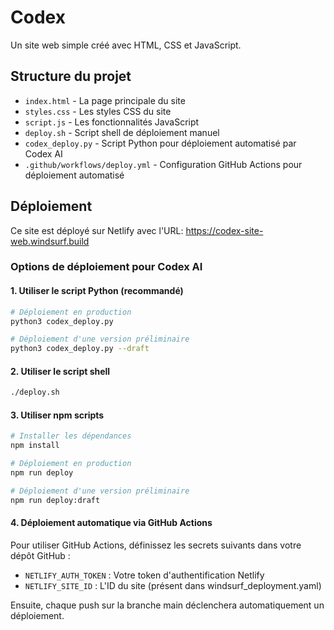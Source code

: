 # Codex

Un site web simple créé avec HTML, CSS et JavaScript.

## Structure du projet

- `index.html` - La page principale du site
- `styles.css` - Les styles CSS du site
- `script.js` - Les fonctionnalités JavaScript
- `deploy.sh` - Script shell de déploiement manuel
- `codex_deploy.py` - Script Python pour déploiement automatisé par Codex AI
- `.github/workflows/deploy.yml` - Configuration GitHub Actions pour déploiement automatisé

## Déploiement

Ce site est déployé sur Netlify avec l'URL: https://codex-site-web.windsurf.build

### Options de déploiement pour Codex AI

#### 1. Utiliser le script Python (recommandé)

```bash
# Déploiement en production
python3 codex_deploy.py

# Déploiement d'une version préliminaire
python3 codex_deploy.py --draft
```

#### 2. Utiliser le script shell

```bash
./deploy.sh
```

#### 3. Utiliser npm scripts

```bash
# Installer les dépendances
npm install

# Déploiement en production
npm run deploy

# Déploiement d'une version préliminaire
npm run deploy:draft
```

#### 4. Déploiement automatique via GitHub Actions

Pour utiliser GitHub Actions, définissez les secrets suivants dans votre dépôt GitHub :
- `NETLIFY_AUTH_TOKEN` : Votre token d'authentification Netlify
- `NETLIFY_SITE_ID` : L'ID du site (présent dans windsurf_deployment.yaml)

Ensuite, chaque push sur la branche main déclenchera automatiquement un déploiement.

